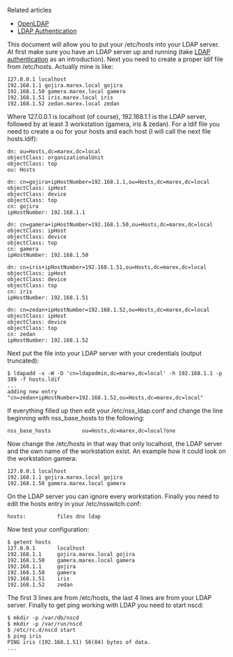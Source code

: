 Related articles

*   [OpenLDAP](/index.php/OpenLDAP "OpenLDAP")
*   [LDAP Authentication](/index.php/LDAP_Authentication "LDAP Authentication")

This document will allow you to put your /etc/hosts into your LDAP server. At first make sure you have an LDAP server up and running (take [LDAP authentication](/index.php/LDAP_authentication "LDAP authentication") as an introduction). Next you need to create a proper ldif file from /etc/hosts. Actually mine is like:

```
127.0.0.1 localhost
192.168.1.1 gojira.marex.local gojira
192.168.1.50 gamera.marex.local gamera
192.168.1.51 iris.marex.local iris
192.168.1.52 zedan.marex.local zedan

```

Where 127.0.0.1 is localhost (of course), 192.168.1.1 is the LDAP server, followed by at least 3 workstation (gamera, iris & zedan). For a ldif file you need to create a ou for your hosts and each host (I will call the next file hosts.ldif):

```
dn: ou=Hosts,dc=marex,dc=local                                                                                              
objectClass: organizationalUnit                                                                                             
objectClass: top                                                                                                            
ou: Hosts

dn: cn=gojira+ipHostNumber=192.168.1.1,ou=Hosts,dc=marex,dc=local
objectClass: ipHost
objectClass: device
objectClass: top
cn: gojira
ipHostNumber: 192.168.1.1

dn: cn=gamera+ipHostNumber=192.168.1.50,ou=Hosts,dc=marex,dc=local
objectClass: ipHost
objectClass: device
objectClass: top
cn: gamera
ipHostNumber: 192.168.1.50

dn: cn=iris+ipHostNumber=192.168.1.51,ou=Hosts,dc=marex,dc=local
objectClass: ipHost
objectClass: device
objectClass: top
cn: iris
ipHostNumber: 192.168.1.51

dn: cn=zedan+ipHostNumber=192.168.1.52,ou=Hosts,dc=marex,dc=local
objectClass: ipHost
objectClass: device
objectClass: top
cn: zedan
ipHostNumber: 192.168.1.52

```

Next put the file into your LDAP server with your credentials (output truncated):

```
$ ldapadd -x -W -D 'cn=ldapadmin,dc=marex,dc=local' -h 192.168.1.1 -p 389 -f hosts.ldif
...
adding new entry "cn=zedan+ipHostNumber=192.168.1.52,ou=Hosts,dc=marex,dc=local"

```

If everything filled up then edit your /etc/nss_ldap.conf and change the line beginning with nss_base_hosts to the following:

```
nss_base_hosts          ou=Hosts,dc=marex,dc=local?one

```

Now change the /etc/hosts in that way that only localhost, the LDAP server and the own name of the workstation exist. An example how it could look on the workstation gamera:

```
127.0.0.1 localhost
192.168.1.1 gojira.marex.local gojira
192.168.1.50 gamera.marex.local gamera

```

On the LDAP server you can ignore every workstation. Finally you need to edit the hosts entry in your /etc/nsswitch.conf:

```
hosts:          files dns ldap

```

Now test your configuration:

```
$ getent hosts
127.0.0.1       localhost
192.168.1.1     gojira.marex.local gojira
192.168.1.50    gamera.marex.local gamera
192.168.1.1     gojira
192.168.1.50    gamera
192.168.1.51    iris
192.168.1.52    zedan

```

The first 3 lines are from /etc/hosts, the last 4 lines are from your LDAP server. Finally to get ping working with LDAP you need to start nscd:

```
$ mkdir -p /var/db/nscd
$ mkdir -p /var/run/nscd
$ /etc/rc.d/nscd start
$ ping iris
PING iris (192.168.1.51) 56(84) bytes of data.
...

```